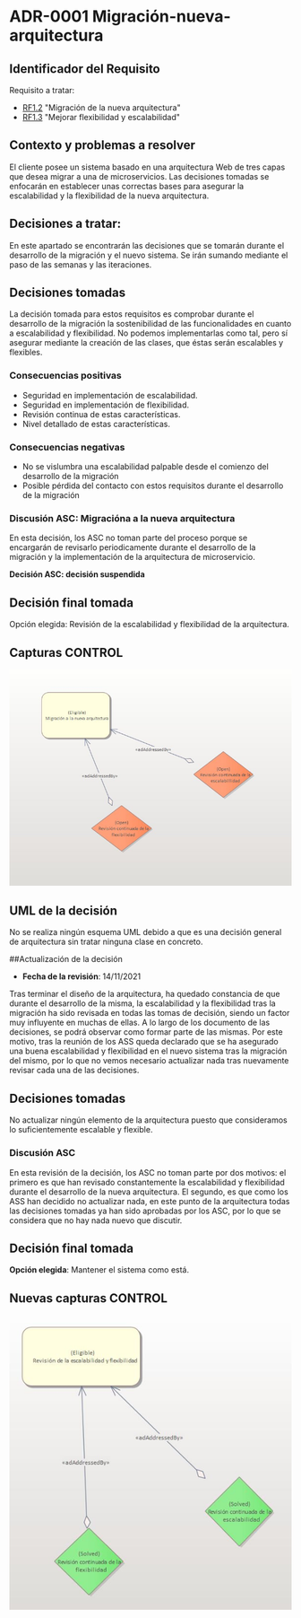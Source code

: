 # ADR-0001 Migración-nueva-arquitectura

## Identificador del Requisito

Requisito a tratar: 
* [RF1.2](../Requisitos/rf1.2.md) "Migración de la nueva arquitectura" 
* [RF1.3](../Requisitos/rf1.3.md) "Mejorar flexibilidad y escalabilidad"

## Contexto y problemas a resolver

El cliente posee un sistema basado en una arquitectura Web de tres capas que desea migrar a una de microservicios. Las decisiones tomadas
se enfocarán en establecer unas correctas bases para asegurar la escalabilidad y la flexibilidad de la nueva arquitectura.

## Decisiones a tratar:

En este apartado se encontrarán las decisiones que se tomarán durante el desarrollo de la migración y el nuevo sistema. Se irán sumando mediante
el paso de las semanas y las iteraciones.


## Decisiones tomadas

La decisión tomada para estos requisitos es comprobar durante el desarrollo de la migración la sostenibilidad de las funcionalidades en cuanto a escalabilidad
y flexibilidad. No podemos implementarlas como tal, pero sí asegurar mediante la creación de las clases, que éstas serán escalables y flexibles.

### Consecuencias positivas <!-- optional -->

* Seguridad en implementación de escalabilidad.
* Seguridad en implementación de flexibilidad.
* Revisión continua de estas características.
* Nivel detallado de estas características.


### Consecuencias negativas <!-- optional -->

* No se vislumbra una escalabilidad palpable desde el comienzo del desarrollo de la migración
* Posible pérdida del contacto con estos requisitos durante el desarrollo de la migración

### Discusión ASC: Migracióna a la nueva arquitectura

En esta decisión, los ASC no toman parte del proceso porque se encargarán de revisarlo periodicamente durante el desarrollo de la migración y la implementación
de la arquitectura de microservicio.

**Decisión ASC: decisión suspendida**

## Decisión final tomada

Opción elegida: Revisión de la escalabilidad y flexibilidad de la arquitectura.

## Capturas CONTROL 
![D0002](../capturasadmentor/D0002.jpg)

## UML de la decisión

No se realiza ningún esquema UML debido a que es una decisión general de arquitectura sin tratar ninguna clase en concreto.

##Actualización de la decisión

* **Fecha de la revisión**: 14/11/2021

Tras terminar el diseño de la arquitectura, ha quedado constancia de que durante el desarrollo de la misma, la escalabilidad y la flexibilidad tras la migración ha sido revisada en todas las tomas de decisión, siendo un factor muy influyente en muchas de ellas. A lo largo de los documento de las decisiones, se podrá observar como formar parte de las mismas. Por este motivo, tras la reunión de los ASS queda declarado que se ha asegurado una buena escalabilidad y flexibilidad en el nuevo sistema tras la migración del mismo, por lo que no vemos necesario actualizar nada tras nuevamente revisar cada una de las decisiones.

## Decisiones tomadas

No actualizar ningún elemento de la arquitectura puesto que consideramos lo suficientemente escalable y flexible.

### Discusión ASC

En esta revisión de la decisión, los ASC no toman parte por dos motivos: el primero es que han revisado constantemente la escalabilidad y flexibilidad durante el desarrollo de la nueva arquitectura. El segundo, es que como los ASS han decidido no actualizar nada, en este punto de la arquitectura todas las decisiones tomadas ya han sido aprobadas por los ASC, por lo que se considera que no hay nada nuevo que discutir.

## Decisión final tomada

**Opción elegida**: Mantener el sistema como está.

## Nuevas capturas CONTROL 

![D0002.1](../capturasadmentor/D0002.1.JPG)




